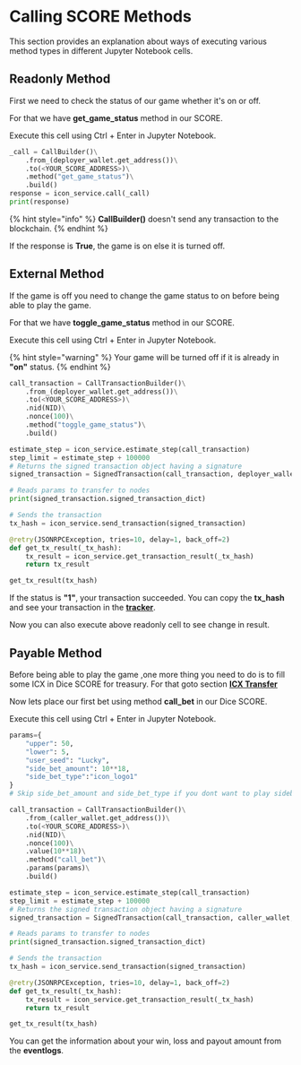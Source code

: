 # Calling SCORE Methods

This section provides an explanation about ways of executing various method types in different Jupyter Notebook cells.

## Readonly Method

First we need to check the status of our game whether it's on or off.

For that we have **get\_game\_status** method in our SCORE.

Execute this cell using Ctrl + Enter in Jupyter Notebook.

```python
_call = CallBuilder()\
    .from_(deployer_wallet.get_address())\
    .to(<YOUR_SCORE_ADDRESS>)\
    .method("get_game_status")\
    .build()
response = icon_service.call(_call)
print(response)
```

{% hint style="info" %}
**CallBuilder\(\)** doesn't send any transaction to the blockchain.
{% endhint %}

If the response is **True**, the game is on else it is turned off.

## External Method

If the game is off you need to change the game status to on before being able to play the game.

For that we have **toggle\_game\_status** method in our SCORE.

Execute this cell using Ctrl + Enter in Jupyter Notebook.

{% hint style="warning" %}
Your game will be turned off if it is already in **"on"** status.
{% endhint %}

```python
call_transaction = CallTransactionBuilder()\
    .from_(deployer_wallet.get_address())\
    .to(<YOUR_SCORE_ADDRESS>)\
    .nid(NID)\
    .nonce(100)\
    .method("toggle_game_status")\
    .build()

estimate_step = icon_service.estimate_step(call_transaction)
step_limit = estimate_step + 100000
# Returns the signed transaction object having a signature
signed_transaction = SignedTransaction(call_transaction, deployer_wallet,step_limit)

# Reads params to transfer to nodes
print(signed_transaction.signed_transaction_dict)

# Sends the transaction
tx_hash = icon_service.send_transaction(signed_transaction)

@retry(JSONRPCException, tries=10, delay=1, back_off=2)
def get_tx_result(_tx_hash):
    tx_result = icon_service.get_transaction_result(_tx_hash)
    return tx_result

get_tx_result(tx_hash)
```

If the status is **"1"**, your transaction succeeded. You can copy the **tx\_hash** and see your transaction in the [**tracker**](https://bicon.tracker.solidwallet.io/).

Now you can also execute above readonly cell to see change in result.

## Payable Method

Before being able to play the game ,one more thing you need to do is to fill some ICX in Dice SCORE for treasury. For that goto section [**ICX Transfer**](../icxtransfer.md)

Now lets place our first bet using method **call\_bet** in our Dice SCORE.

Execute this cell using Ctrl + Enter in Jupyter Notebook.

```python
params={
    "upper": 50,
    "lower": 5,
    "user_seed": "Lucky",
    "side_bet_amount": 10**18,
    "side_bet_type":"icon_logo1"
}
# Skip side_bet_amount and side_bet_type if you dont want to play sidebet

call_transaction = CallTransactionBuilder()\
    .from_(caller_wallet.get_address())\
    .to(<YOUR_SCORE_ADDRESS>)\
    .nid(NID)\
    .nonce(100)\
    .value(10**18)\
    .method("call_bet")\
    .params(params)\
    .build()

estimate_step = icon_service.estimate_step(call_transaction)
step_limit = estimate_step + 100000
# Returns the signed transaction object having a signature
signed_transaction = SignedTransaction(call_transaction, caller_wallet,step_limit)

# Reads params to transfer to nodes
print(signed_transaction.signed_transaction_dict)

# Sends the transaction
tx_hash = icon_service.send_transaction(signed_transaction)

@retry(JSONRPCException, tries=10, delay=1, back_off=2)
def get_tx_result(_tx_hash):
    tx_result = icon_service.get_transaction_result(_tx_hash)
    return tx_result

get_tx_result(tx_hash)
```

You can get the information about your win, loss and payout amount from the **eventlogs**.

